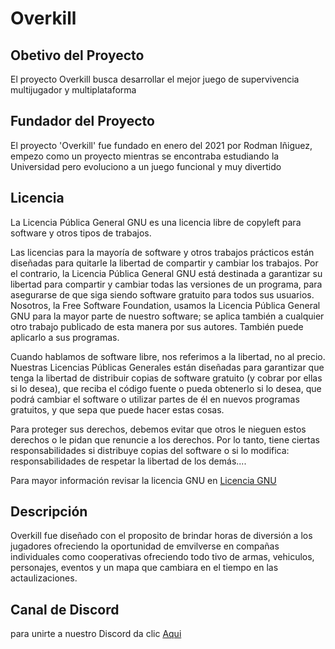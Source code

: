 # Overkill

## Obetivo del Proyecto

El proyecto Overkill busca desarrollar el mejor juego de supervivencia multijugador y multiplataforma

## Fundador del Proyecto

El proyecto 'Overkill' fue fundado en enero del 2021 por Rodman Iñiguez, empezo como un proyecto mientras se encontraba estudiando la Universidad pero evoluciono a un juego funcional y muy divertido

## Licencia 

La Licencia Pública General GNU es una licencia libre de copyleft para software y otros tipos de trabajos.

Las licencias para la mayoría de software y otros trabajos prácticos están diseñadas para quitarle la libertad de compartir y cambiar los trabajos. Por el contrario, la Licencia Pública General GNU está destinada a garantizar su libertad para compartir y cambiar todas las versiones de un programa, para asegurarse de que siga siendo software gratuito para todos sus usuarios. Nosotros, la Free Software Foundation, usamos la Licencia Pública General GNU para la mayor parte de nuestro software; se aplica también a cualquier otro trabajo publicado de esta manera por sus autores. También puede aplicarlo a sus programas.

Cuando hablamos de software libre, nos referimos a la libertad, no al precio. Nuestras Licencias Públicas Generales están diseñadas para garantizar que tenga la libertad de distribuir copias de software gratuito (y cobrar por ellas si lo desea), que reciba el código fuente o pueda obtenerlo si lo desea, que podrá cambiar el software o utilizar partes de él en nuevos programas gratuitos, y que sepa que puede hacer estas cosas.

Para proteger sus derechos, debemos evitar que otros le nieguen estos derechos o le pidan que renuncie a los derechos. Por lo tanto, tiene ciertas responsabilidades si distribuye copias del software o si lo modifica: responsabilidades de respetar la libertad de los demás....

Para mayor información revisar la licencia GNU en [Licencia GNU](https://opensource.org/licenses/GPL-3.0)

## Descripción

Overkill fue diseñado con el proposito de brindar horas de diversión a los jugadores ofreciendo la oportunidad de emvilverse en compañas individuales como cooperativas
ofreciendo todo tivo de armas, vehiculos, personajes, eventos y un mapa que cambiara en el tiempo en las actaulizaciones.

## Canal de Discord

para unirte a nuestro Discord da clic [Aqui](https://discord.gg/qAfhuVV7Ah)





